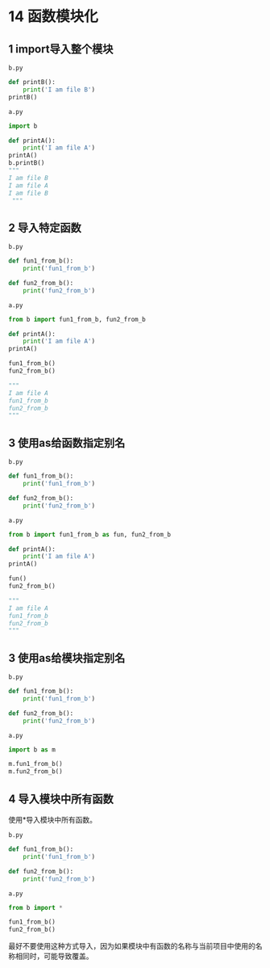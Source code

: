 # 14 函数模块化



## 1 import导入整个模块

`b.py`

```python
def printB():
    print('I am file B')
printB()
```

`a.py`

```python
import b

def printA():
    print('I am file A')
printA()
b.printB()
""" 
I am file B
I am file A
I am file B
 """
```

## 2 导入特定函数

`b.py`

```python
def fun1_from_b():
    print('fun1_from_b')

def fun2_from_b():
    print('fun2_from_b')
```

`a.py`

```python
from b import fun1_from_b, fun2_from_b

def printA():
    print('I am file A')
printA()

fun1_from_b()
fun2_from_b()

""" 
I am file A
fun1_from_b
fun2_from_b
"""
```



## 3 使用as给函数指定别名
`b.py`

```python
def fun1_from_b():
    print('fun1_from_b')

def fun2_from_b():
    print('fun2_from_b')
```

`a.py`

```python
from b import fun1_from_b as fun, fun2_from_b

def printA():
    print('I am file A')
printA()

fun()
fun2_from_b()

""" 
I am file A
fun1_from_b
fun2_from_b
"""
```



## 3 使用as给模块指定别名
`b.py`

```python
def fun1_from_b():
    print('fun1_from_b')

def fun2_from_b():
    print('fun2_from_b')
```

`a.py`

```python
import b as m

m.fun1_from_b()
m.fun2_from_b()
```



## 4 导入模块中所有函数

使用*导入模块中所有函数。

`b.py`

```python
def fun1_from_b():
    print('fun1_from_b')

def fun2_from_b():
    print('fun2_from_b')
```

`a.py`

```python
from b import *

fun1_from_b()
fun2_from_b()
```

最好不要使用这种方式导入，因为如果模块中有函数的名称与当前项目中使用的名称相同时，可能导致覆盖。
